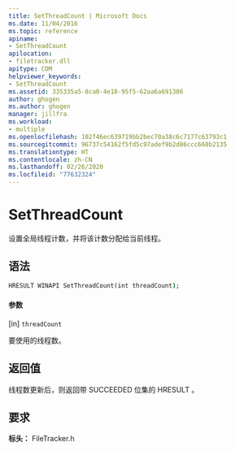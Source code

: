 ```yaml
---
title: SetThreadCount | Microsoft Docs
ms.date: 11/04/2016
ms.topic: reference
apiname:
- SetThreadCount
apilocation:
- filetracker.dll
apitype: COM
helpviewer_keywords:
- SetThreadCount
ms.assetid: 335335a5-8ca0-4e18-95f5-62aa6a691386
author: ghogen
ms.author: ghogen
manager: jillfra
ms.workload:
- multiple
ms.openlocfilehash: 102f46ec639719bb2bec70a38c6c7177c63793c1
ms.sourcegitcommit: 96737c54162f5fd5c97adef9b2d86ccc660b2135
ms.translationtype: HT
ms.contentlocale: zh-CN
ms.lasthandoff: 02/26/2020
ms.locfileid: "77632324"
---
```

# <a name="setthreadcount"></a>SetThreadCount

设置全局线程计数，并将该计数分配给当前线程。

## <a name="syntax"></a>语法

```cmd
HRESULT WINAPI SetThreadCount(int threadCount);
```

#### <a name="parameters"></a>参数

[in] `threadCount`

 要使用的线程数。

## <a name="return-value"></a>返回值

 线程数更新后，则返回带 SUCCEEDED 位集的 HRESULT   。

## <a name="requirements"></a>要求

 **标头：** FileTracker.h 
